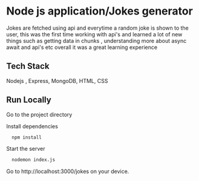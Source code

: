 
# Node js  application/Jokes generator

Jokes are fetched using api and everytime a random joke is shown to the user, this was the first time working with api's and  learned a lot of new things such
as getting data in chunks , understanding more about async await and api's etc overall it was a great learning experience


## Tech Stack

 Nodejs , Express, MongoDB, HTML, CSS


## Run Locally

Go to the project directory

Install dependencies

```bash
  npm install
```

Start the server

```bash
  nodemon index.js
```

Go to http://localhost:3000/jokes on your device.



